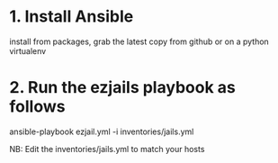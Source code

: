 # 1. Install Ansible
  install from packages, grab the latest copy from github or on a python virtualenv

# 2. Run the ezjails playbook as follows
  ansible-playbook ezjail.yml -i inventories/jails.yml

  NB: Edit the inventories/jails.yml to match your hosts
